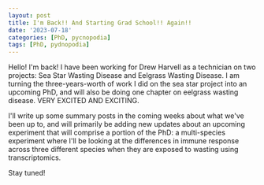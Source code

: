 ```yaml
---
layout: post
title: I'm Back!! And Starting Grad School!! Again!!
date: '2023-07-18'
categories: [PhD, pycnopodia]
tags: [PhD, pydnopodia]
---
```

Hello! I'm back! I have been working for Drew Harvell as a technician on two projects: Sea Star Wasting Disease and Eelgrass Wasting Disease. I am turning the three-years-worth of work I did on the sea star project into an upcoming PhD, and will also be doing one chapter on eelgrass wasting disease. VERY EXCITED AND EXCITING.

I'll write up some summary posts in the coming weeks about what we've been up to, and will primarily be adding new updates about an upcoming experiment that will comprise a portion of the PhD: a multi-species experiment where I'll be looking at the differences in immune response across three different species when they are exposed to wasting using transcriptomics.

Stay tuned! 
